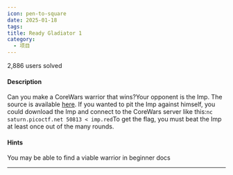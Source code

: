 ```yaml
---
icon: pen-to-square
date: 2025-01-18
tags: 
title: Ready Gladiator 1
category:
  - 项目
---
```

2,886 users solved
#### Description

Can you make a CoreWars warrior that wins?Your opponent is the Imp. The source is available [here](https://artifacts.picoctf.net/c/408/imp.red). If you wanted to pit the Imp against himself, you could download the Imp and connect to the CoreWars server like this:`nc saturn.picoctf.net 50813 < imp.red`To get the flag, you must beat the Imp at least once out of the many rounds.
#### Hints
You may be able to find a viable warrior in beginner docs

----
